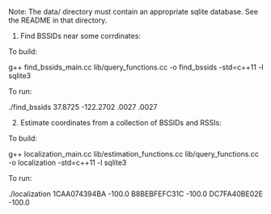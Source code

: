 Note: The data/ directory must contain an appropriate sqlite database.  See the README in that directory.


1) Find BSSIDs near some corrdinates:

To build:

g++ find_bssids_main.cc lib/query_functions.cc -o find_bssids -std=c++11 -l sqlite3

To run:

./find_bssids 37.8725 -122.2702 .0027 .0027


2) Estimate coordinates from a collection of BSSIDs and RSSIs:

To build:

g++ localization_main.cc lib/estimation_functions.cc lib/query_functions.cc -o localization -std=c++11 -l sqlite3

To run:

./localization 1CAA074394BA -100.0 B8BEBFEFC31C -100.0 DC7FA40BE02E -100.0


